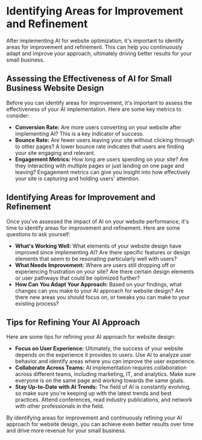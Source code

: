 Identifying Areas for Improvement and Refinement
==============================================================================================================

After implementing AI for website optimization, it's important to identify areas for improvement and refinement. This can help you continuously adapt and improve your approach, ultimately driving better results for your small business.

Assessing the Effectiveness of AI for Small Business Website Design
-------------------------------------------------------------------

Before you can identify areas for improvement, it's important to assess the effectiveness of your AI implementation. Here are some key metrics to consider:

* **Conversion Rate:** Are more users converting on your website after implementing AI? This is a key indicator of success.
* **Bounce Rate:** Are fewer users leaving your site without clicking through to other pages? A lower bounce rate indicates that users are finding your site engaging and relevant.
* **Engagement Metrics:** How long are users spending on your site? Are they interacting with multiple pages or just landing on one page and leaving? Engagement metrics can give you insight into how effectively your site is capturing and holding users' attention.

Identifying Areas for Improvement and Refinement
------------------------------------------------

Once you've assessed the impact of AI on your website performance, it's time to identify areas for improvement and refinement. Here are some questions to ask yourself:

* **What's Working Well:** What elements of your website design have improved since implementing AI? Are there specific features or design elements that seem to be resonating particularly well with users?
* **What Needs Improvement:** Where are users still dropping off or experiencing frustration on your site? Are there certain design elements or user pathways that could be optimized further?
* **How Can You Adapt Your Approach:** Based on your findings, what changes can you make to your AI approach for website design? Are there new areas you should focus on, or tweaks you can make to your existing process?

Tips for Refining Your AI Approach
----------------------------------

Here are some tips for refining your AI approach for website design:

* **Focus on User Experience:** Ultimately, the success of your website depends on the experience it provides to users. Use AI to analyze user behavior and identify areas where you can improve the user experience.
* **Collaborate Across Teams:** AI implementation requires collaboration across different teams, including marketing, IT, and analytics. Make sure everyone is on the same page and working towards the same goals.
* **Stay Up-to-Date with AI Trends:** The field of AI is constantly evolving, so make sure you're keeping up with the latest trends and best practices. Attend conferences, read industry publications, and network with other professionals in the field.

By identifying areas for improvement and continuously refining your AI approach for website design, you can achieve even better results over time and drive more revenue for your small business.
